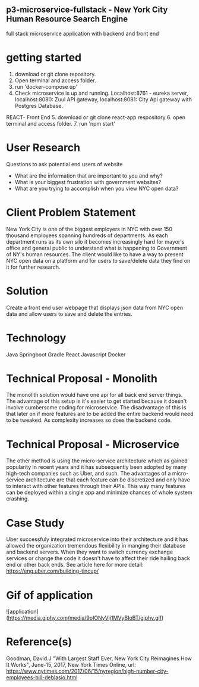 ## p3-microservice-fullstack -  New York City Human Resource Search Engine
full stack microservice application with backend and front end 
  
  
# getting started
1. download or git clone repository.
2. Open terminal and access folder.
3. run 'docker-compose up'
4. Check microservice is up and running.  Localhost:8761 - eureka server, localhost:8080: Zuul API gateway, localhost:8081: City Api gateway with Postgres Database.

REACT- Front End
5. download or git clone react-app respository
6. open terminal and access folder.
7. run 'npm start'

# User Research
Questions to ask potential end users of website
 - What are the information that are important to you and why?
 - What is your biggest frustration with government websites?
 - What are you trying to accomplish when you view NYC open data?

# Client Problem Statement
New York City is one of the biggest employers in NYC with over 150 thousand employees spanning hundreds of departments.  As each department runs as its own silo it becomes increasingly hard for mayor's 
office and general public to understand what is happening to Government of NY's human resources.  The client would like to have a way to present NYC open data on a platform and for users to save/delete data
they find on it for further research.

# Solution
Create a front end user webpage that displays json data from NYC open data and allow users to save and delete the entries.

# Technology
Java
Springboot
Gradle
React
Javascript
Docker

# Technical Proposal - Monolith
The monolith solution would have one api for all back end server things.  The advantage of this setup is it's easier to get started because it doesn't involve cumbersome coding for microservice.  The disadvantage of this is that
later on if more features are to be added the entire backend would need to be tweaked.  As complexity increases so does the backend code.

# Technical Proposal - Microservice
The other method is using the micro-service architecture which as gained popularity in recent years and it has subsequently been adopted by many high-tech companies such as Uber, and such. The advantages of a micro-service architecture are that each feature can be discretized and only have to interact with other features through their APIs. This way many features can be deployed within a single app and minimize chances of whole system crashing. 

# Case Study
Uber successfuly integrated microservice into their architecture and it has allowed the organization tremendous flexibility in manging their database and backend servers.  When they want to switch currency exchange services or change the code it doesn't have to affect their ride hailing back end or other back ends.  See article here for more detail: https://eng.uber.com/building-tincup/

# Gif of application
![application] (https://media.giphy.com/media/9oIONyVij1MVyBIoBT/giphy.gif)

# Reference(s)
Goodman, David.J "With Largest Staff Ever, New York City Reimagines How It Works", June-15, 2017,  New York Times Online, url: https://www.nytimes.com/2017/06/15/nyregion/high-number-city-employees-bill-deblasio.html
